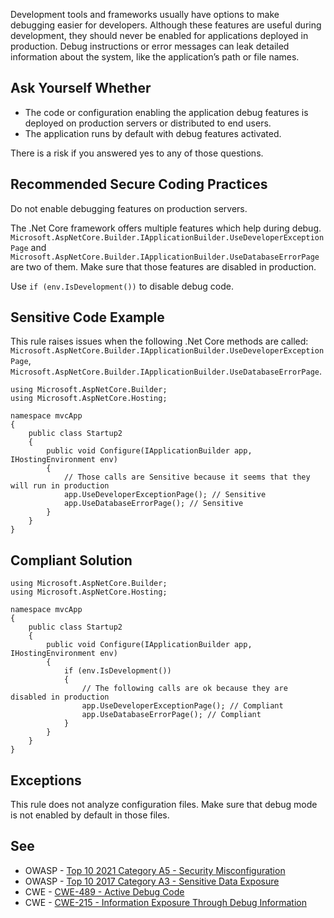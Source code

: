 Development tools and frameworks usually have options to make debugging easier for developers. Although these features are useful during
development, they should never be enabled for applications deployed in production. Debug instructions or error messages can leak detailed information
about the system, like the application’s path or file names.

## Ask Yourself Whether

-   The code or configuration enabling the application debug features is deployed on production servers or distributed to end users.
-   The application runs by default with debug features activated.

There is a risk if you answered yes to any of those questions.

## Recommended Secure Coding Practices

Do not enable debugging features on production servers.

The .Net Core framework offers multiple features which help during debug.
`Microsoft.AspNetCore.Builder.IApplicationBuilder.UseDeveloperExceptionPage` and
`Microsoft.AspNetCore.Builder.IApplicationBuilder.UseDatabaseErrorPage` are two of them. Make sure that those features are disabled in
production.

Use `if (env.IsDevelopment())` to disable debug code.

## Sensitive Code Example

This rule raises issues when the following .Net Core methods are called:
`Microsoft.AspNetCore.Builder.IApplicationBuilder.UseDeveloperExceptionPage`,
`Microsoft.AspNetCore.Builder.IApplicationBuilder.UseDatabaseErrorPage`.

    using Microsoft.AspNetCore.Builder;
    using Microsoft.AspNetCore.Hosting;
    
    namespace mvcApp
    {
        public class Startup2
        {
            public void Configure(IApplicationBuilder app, IHostingEnvironment env)
            {
                // Those calls are Sensitive because it seems that they will run in production
                app.UseDeveloperExceptionPage(); // Sensitive
                app.UseDatabaseErrorPage(); // Sensitive
            }
        }
    }

## Compliant Solution

    using Microsoft.AspNetCore.Builder;
    using Microsoft.AspNetCore.Hosting;
    
    namespace mvcApp
    {
        public class Startup2
        {
            public void Configure(IApplicationBuilder app, IHostingEnvironment env)
            {
                if (env.IsDevelopment())
                {
                    // The following calls are ok because they are disabled in production
                    app.UseDeveloperExceptionPage(); // Compliant
                    app.UseDatabaseErrorPage(); // Compliant
                }
            }
        }
    }

## Exceptions

This rule does not analyze configuration files. Make sure that debug mode is not enabled by default in those files.

## See

-   OWASP - [Top 10 2021 Category A5 - Security Misconfiguration](https://owasp.org/Top10/A05_2021-Security_Misconfiguration/)
-   OWASP - [Top 10 2017 Category A3 - Sensitive Data
  Exposure](https://owasp.org/www-project-top-ten/2017/A3_2017-Sensitive_Data_Exposure)
-   CWE - [CWE-489 - Active Debug Code](https://cwe.mitre.org/data/definitions/489)
-   CWE - [CWE-215 - Information Exposure Through Debug Information](https://cwe.mitre.org/data/definitions/215)